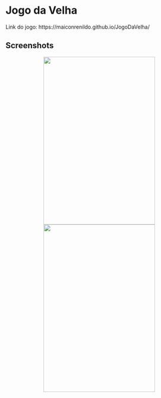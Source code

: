 # Jogo da Velha
<p>Link do jogo: https://maiconrenildo.github.io/JogoDaVelha/</p>

## Screenshots
<div align="center" >
<img width="300px" height="450px" src="https://user-images.githubusercontent.com/63758491/129589014-c5f71bb2-cf4f-4aae-9d4a-eb980deafeb0.PNG"/>
<img width="300px" height="450px" src="https://user-images.githubusercontent.com/63758491/129589028-40a61e75-38b6-47e0-81a7-67b8623410e0.PNG"/>
</div>
